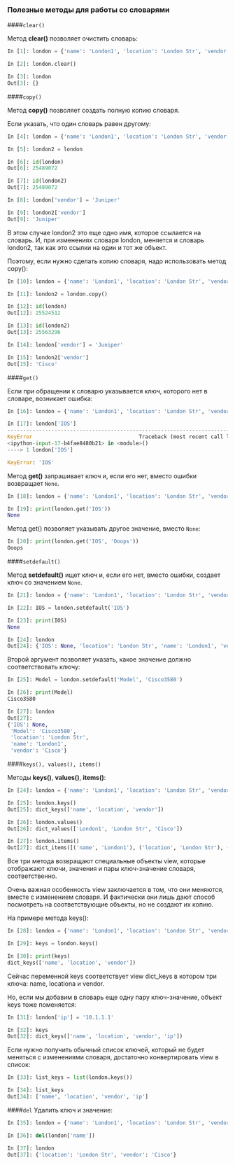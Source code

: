 ### Полезные методы для работы со словарями

####```clear()```

Метод __clear()__ позволяет очистить словарь:
```python
In [1]: london = {'name': 'London1', 'location': 'London Str', 'vendor': 'Cisco', 'model': '4451', 'IOS': '15.4'}

In [2]: london.clear()

In [3]: london
Out[3]: {}
```

####```copy()```

Метод __copy()__ позволяет создать полную копию словаря. 

Если указать, что один словарь равен другому:
```python
In [4]: london = {'name': 'London1', 'location': 'London Str', 'vendor': 'Cisco'}

In [5]: london2 = london

In [6]: id(london)
Out[6]: 25489072

In [7]: id(london2)
Out[7]: 25489072

In [8]: london['vendor'] = 'Juniper'

In [9]: london2['vendor']
Out[9]: 'Juniper'
```

В этом случае london2 это еще одно имя, которое ссылается на словарь.
И, при изменениях словаря london, меняется и словарь london2, так как это ссылки на один и тот же объект.

Поэтому, если нужно сделать копию словаря, надо использовать метод copy():
```python
In [10]: london = {'name': 'London1', 'location': 'London Str', 'vendor': 'Cisco'}

In [11]: london2 = london.copy()

In [12]: id(london)
Out[12]: 25524512

In [13]: id(london2)
Out[13]: 25563296

In [14]: london['vendor'] = 'Juniper'

In [15]: london2['vendor']
Out[15]: 'Cisco'
```

####```get()```

Если при обращении к словарю указывается ключ, которого нет в словаре, возникает ошибка:
```python
In [16]: london = {'name': 'London1', 'location': 'London Str', 'vendor': 'Cisco'}

In [17]: london['IOS']
---------------------------------------------------------------------------
KeyError                                  Traceback (most recent call last)
<ipython-input-17-b4fae8480b21> in <module>()
----> 1 london['IOS']

KeyError: 'IOS'
```

Метод __get()__ запрашивает ключ и, если его нет, вместо ошибки возвращает ```None```.
```python
In [18]: london = {'name': 'London1', 'location': 'London Str', 'vendor': 'Cisco'}

In [19]: print(london.get('IOS'))
None
```

Метод get() позволяет указывать другое значение, вместо ```None```:
```python
In [20]: print(london.get('IOS', 'Ooops'))
Ooops
```

####```setdefault()```

Метод __setdefault()__ ищет ключ и, если его нет, вместо ошибки, создает ключ со значением ```None```.
```python
In [21]: london = {'name': 'London1', 'location': 'London Str', 'vendor': 'Cisco'}

In [22]: IOS = london.setdefault('IOS')

In [23]: print(IOS)
None

In [24]: london
Out[24]: {'IOS': None, 'location': 'London Str', 'name': 'London1', 'vendor': 'Cisco'}
```


Второй аргумент позволяет указать, какое значение должно соответствовать ключу:
```python
In [25]: Model = london.setdefault('Model', 'Cisco3580')

In [26]: print(Model)
Cisco3580

In [27]: london
Out[27]:
{'IOS': None,
 'Model': 'Cisco3580',
 'location': 'London Str',
 'name': 'London1',
 'vendor': 'Cisco'}
```


####```keys(), values(), items()```

Методы __keys()__, __values()__, __items()__:
```python
In [24]: london = {'name': 'London1', 'location': 'London Str', 'vendor': 'Cisco'}

In [25]: london.keys()
Out[25]: dict_keys(['name', 'location', 'vendor'])

In [26]: london.values()
Out[26]: dict_values(['London1', 'London Str', 'Cisco'])

In [27]: london.items()
Out[27]: dict_items([('name', 'London1'), ('location', 'London Str'), ('vendor', 'Cisco')])

```

Все три метода возвращают специальные объекты view, которые отображают ключи, значения и пары ключ-значение словаря, соответственно.

Очень важная особенность view заключается в том, что они меняются, вместе с изменением словаря. И фактически они лишь дают способ посмотреть на соответствующие объекты, но не создают их копию.

На примере метода keys():
```python
In [28]: london = {'name': 'London1', 'location': 'London Str', 'vendor': 'Cisco'}

In [29]: keys = london.keys()

In [30]: print(keys)
dict_keys(['name', 'location', 'vendor'])
```

Сейчас переменной keys соответствует view dict_keys в котором три ключа: name, locationa и vendor.

Но, если мы добавим в словарь еще одну пару ключ-значение, объект keys тоже поменяется:

```python
In [31]: london['ip'] = '10.1.1.1'

In [32]: keys
Out[32]: dict_keys(['name', 'location', 'vendor', 'ip'])
```

Если нужно получить обычный список ключей, который не будет меняться с изменениями словаря, достаточно конвертировать view в список:
```python
In [33]: list_keys = list(london.keys())

In [34]: list_keys
Out[34]: ['name', 'location', 'vendor', 'ip']

```

####```del```
Удалить ключ и значение:
```python
In [35]: london = {'name': 'London1', 'location': 'London Str', 'vendor': 'Cisco'}

In [36]: del(london['name'])

In [37]: london
Out[37]: {'location': 'London Str', 'vendor': 'Cisco'}
```

